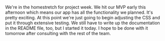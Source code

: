 We're in the homestretch for project week.  We hit our MVP early this afternoon which means our app has all the functionality we planned.  It's pretty exciting.  At this point we're just going to begin adjusting the CSS and put it through extensive testing.  We still have to write up the documentation in the README file, too, but I started it today.  I hope to be done with it tomorrow after consulting with the rest of the team.
